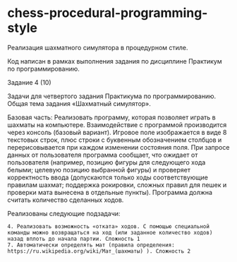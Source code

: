# chess-procedural-programming-style
Реализация шахматного симулятора в процедурном стиле.

Код написан в рамках выполнения задания по дисциплине Практикум по программированию.

Задание 4 (10)

Задачи для четвертого задания Практикума по программированию. Общая тема задания «Шахматный симулятор».

Базовая часть:
Реализовать программу, которая позволяет играть в шахматы на компьютере. 
Взаимодействие с программой производится через консоль (базовый вариант). 
Игровое поле изображается в виде 8 текстовых строк, плюс строки с буквенным обозначением столбцов и перерисовывается при каждом изменении состояния поля. 
При запросе данных от пользователя программа сообщает, что ожидает от пользователя (например, позицию фигуры для следующего хода белыми; целевую позицию выбранной фигуры) 
и проверяет корректность ввода (допускаются только ходы соответствующие правилам шахмат; поддержка рокировки, сложных правил для пешек и проверки мата вынесена в отдельные пункты). 
Программа должна считать количество сделанных ходов. 

Реализованы следующие подзадачи:

    4. Реализовать возможность «отката» ходов. С помощью специальной команды можно возвращаться на ход (или заданное количество ходов) назад вплоть до начала партии. Сложность 1
    7. Автоматически определять мат (правила определения: https://ru.wikipedia.org/wiki/Мат_(шахматы) ). Сложность 2
